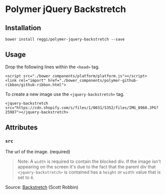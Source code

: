 # Polymer jQuery Backstretch

## Installation

```
bower install reggi/polymer-jquery-backstretch --save
```

## Usage

Drop the following lines within the `<head>` tag.

	<script src="./bower_components/platform/platform.js"></script>
	<link rel="import" href="./bower_components/polymer-github-ribbon/github-ribbon.html">

To create a new image use the `<jquery-backstretch>` tag.

	<jquery-backstretch src="https://cdn.shopify.com/s/files/1/0031/5352/files/IMG_8960.JPG?25987"></jquery-backstretch>

## Attributes

### `src`

The url of the image. (required)

> Note: A `width` is required to contain the blocked div. If the image isn't appearing on the screen it's due to the fact that the parent div that `<jquery-backstretch>` is contained has a `height` or `width` value that is set to `0`.

Source: [Backstretch](http://srobbin.com/jquery-plugins/backstretch/) (Scott Robbin)